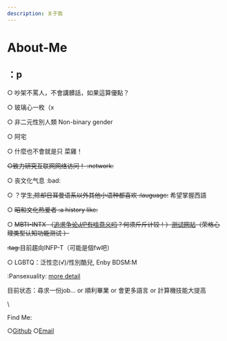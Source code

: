 ```yaml
---
description: 关于我
---
```


# About-Me

## ：p

○ 吵架不罵人，不會講髒話，如果這算優點？

○ 玻璃心一枚（x

○ 非二元性別人類 Non-binary gender

○ 阿宅

○ 什麼也不會就是只 菜雞！

~~○致力研究互联网网络访问！ :network:~~

○ 丧文化气息 :bad:

○ ？学生~~,除却日耳曼语系以外其他小语种都喜欢  :lauguage:~~  希望掌握西語

&#x20;○ ~~昭和文化热爱者 :a history like:~~

○ ~~MBTI-INTX （~~[~~追求争论J/P有啥意义吗~~](https://zhuanlan.zhihu.com/p/58870233)~~？何须斤斤计较！）~~[~~测试网站~~](https://types.yuzeli.com/user/1810337/survey)~~（荣格心理类型认知功能测试 ）~~

~~:tag:~~目前趨向INFP-T（可能是個fw吧）

&#x20;○ LGBTQ：泛性恋(√)/性別酷兒, Enby  BDSM:M&#x20;

:Pansexuality: [more detail](https://zh.pronouns.page/@jioushan)



目前状态：尋求一份job... or 順利畢業 or 會更多語言 or 計算機技能大提高&#x20;

\


Find Me:

&#x20; ○[Github](https://github.com/jioushan)  ○[Email](mailto:admin@jsmsr.com)&#x20;




